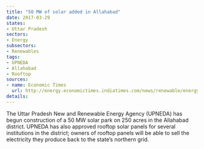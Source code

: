 ```yaml
---
title: "50 MW of solar added in Allahabad"
date: 2017-03-29
states:
- Uttar Pradesh
sectors:
- Energy
subsectors:
- Renewables
tags:
- UPNEDA
- Allahabad
- Rooftop
sources:
- name: Economic Times
  url: http://energy.economictimes.indiatimes.com/news/renewable/energy-boost-for-uttar-pradesh-solar-power-park-panels-in-the-offing/57784171
details:
---
```


The Uttar Pradesh New and Renewable Energy Agency (UPNEDA) has begun construction of a 50 MW solar park on 250 acres in the Allahabad district. UPNEDA has also approved rooftop solar panels for several institutions in the district; owners of rooftop panels will be able to sell the electricity they produce back to the state’s northern grid.
